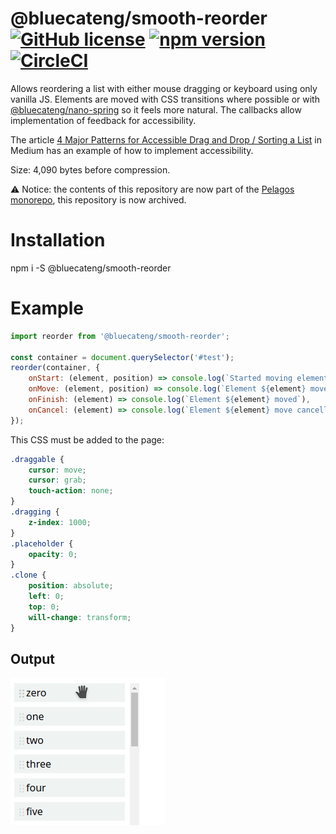 # @bluecateng/smooth-reorder [![GitHub license](https://img.shields.io/badge/license-ISC-blue.svg)](https://github.com/bluecatengineering/smooth-reorder/blob/master/LICENSE.md) [![npm version](https://img.shields.io/npm/v/@bluecateng/smooth-reorder.svg?style=flat)](https://www.npmjs.com/package/@bluecateng/smooth-reorder) [![CircleCI](https://circleci.com/gh/bluecatengineering/smooth-reorder.svg?style=shield)](https://circleci.com/gh/bluecatengineering/smooth-reorder)

Allows reordering a list with either mouse dragging or keyboard using only vanilla JS.
Elements are moved with CSS transitions where possible or with
[@bluecateng/nano-spring](https://www.npmjs.com/package/@bluecateng/nano-spring) so it feels more natural.
The callbacks allow implementation of feedback for accessibility.

The article [4 Major Patterns for Accessible Drag and Drop / Sorting a List](https://medium.com/salesforce-ux/4-major-patterns-for-accessible-drag-and-drop-1d43f64ebf09#0303)
in Medium has an example of how to implement accessibility.

Size: 4,090 bytes before compression.

:warning: Notice: the contents of this repository are now part of the [Pelagos monorepo](https://github.com/bluecatengineering/pelagos-packages), this repository is now archived.

# Installation

npm i -S @bluecateng/smooth-reorder

# Example

```js
import reorder from '@bluecateng/smooth-reorder';

const container = document.querySelector('#test');
reorder(container, {
	onStart: (element, position) => console.log(`Started moving element ${element} from ${position}`),
	onMove: (element, position) => console.log(`Element ${element} moved to ${position}`),
	onFinish: (element) => console.log(`Element ${element} moved`),
	onCancel: (element) => console.log(`Element ${element} move cancelled`),
});
```

This CSS must be added to the page:

```css
.draggable {
	cursor: move;
	cursor: grab;
	touch-action: none;
}
.dragging {
	z-index: 1000;
}
.placeholder {
	opacity: 0;
}
.clone {
	position: absolute;
	left: 0;
	top: 0;
	will-change: transform;
}
```

## Output

![Output](https://raw.githubusercontent.com/bluecatengineering/smooth-reorder/master/example.gif)
